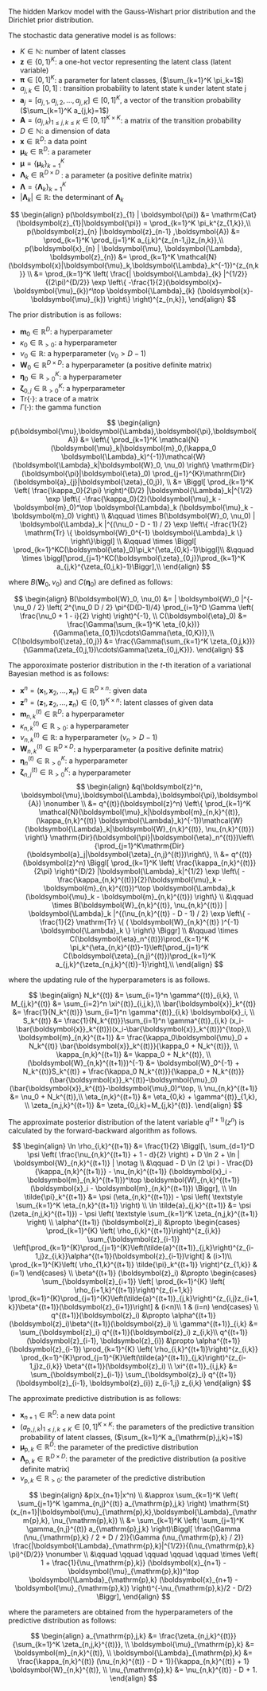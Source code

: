 <!-- Document Author
Ryohei Oka <o.ryohei07@gmail.com>
-->

The hidden Markov model with the Gauss-Wishart prior distribution and the Dirichlet prior distribution.

The stochastic data generative model is as follows:

* $K \in \mathbb{N}$: number of latent classes
* $\boldsymbol{z} \in \{ 0, 1 \}^K$: a one-hot vector representing the latent class (latent variable)
* $\boldsymbol{\pi} \in [0, 1]^K$: a parameter for latent classes, ($\sum_{k=1}^K \pi_k=1$)
* $a_{j,k} \in [0,1]$ : transition probability to latent state k under latent state j
* $\boldsymbol{a}_j = [a_{j,1}, a_{j,2}, \dots , a_{j,K}]\in [0,1]^K$, a vector of the transition probability ($\sum_{k=1}^K a_{j,k}=1$)
* $\boldsymbol{A}=(a_{j,k})_{1\leq j,k\leq K} \in [0, 1]^{K\times K}$: a matrix of the transition probability
* $D \in \mathbb{N}$: a dimension of data
* $\boldsymbol{x} \in \mathbb{R}^D$: a data point
* $\boldsymbol{\mu}_k \in \mathbb{R}^D$: a parameter
* $\boldsymbol{\mu} = \{ \boldsymbol{\mu}_k \}_{k=1}^K$
* $\boldsymbol{\Lambda}_k \in \mathbb{R}^{D\times D}$ : a parameter (a positive definite matrix)
* $\boldsymbol{\Lambda} = \{ \boldsymbol{\Lambda}_k \}_{k=1}^K$
* $| \boldsymbol{\Lambda}_k | \in \mathbb{R}$: the determinant of $\boldsymbol{\Lambda}_k$

$$
\begin{align}
    p(\boldsymbol{z}_{1} | \boldsymbol{\pi}) &= \mathrm{Cat}(\boldsymbol{z}_{1}|\boldsymbol{\pi}) = \prod_{k=1}^K \pi_k^{z_{1,k}},\\
    p(\boldsymbol{z}_{n} |\boldsymbol{z}_{n-1} ,\boldsymbol{A}) &= \prod_{k=1}^K \prod_{j=1}^K a_{j,k}^{z_{n-1,j}z_{n,k}},\\
    p(\boldsymbol{x}_{n} | \boldsymbol{\mu}, \boldsymbol{\Lambda}, \boldsymbol{z}_{n}) &= \prod_{k=1}^K \mathcal{N}(\boldsymbol{x}|\boldsymbol{\mu}_k,\boldsymbol{\Lambda}_k^{-1})^{z_{n,k}} \\
    &= \prod_{k=1}^K \left( \frac{| \boldsymbol{\Lambda}_{k} |^{1/2}}{(2\pi)^{D/2}} \exp \left\{ -\frac{1}{2}(\boldsymbol{x}-\boldsymbol{\mu}_{k})^\top \boldsymbol{\Lambda}_{k} (\boldsymbol{x}-\boldsymbol{\mu}_{k}) \right\} \right)^{z_{n,k}},
\end{align}
$$

The prior distribution is as follows:

* $\boldsymbol{m}_0 \in \mathbb{R}^{D}$: a hyperparameter
* $\kappa_0 \in \mathbb{R}_{>0}$: a hyperparameter
* $\nu_0 \in \mathbb{R}$: a hyperparameter ($\nu_0 > D-1$)
* $\boldsymbol{W}_0 \in \mathbb{R}^{D\times D}$: a hyperparameter (a positive definite matrix)
* $\boldsymbol{\eta}_0 \in \mathbb{R}_{> 0}^K$: a hyperparameter
* $\boldsymbol{\zeta}_{0,j} \in \mathbb{R}_{> 0}^K$: a hyperparameter
* $\mathrm{Tr} \{ \cdot \}$: a trace of a matrix
* $\Gamma (\cdot)$: the gamma function

$$
\begin{align}
    p(\boldsymbol{\mu},\boldsymbol{\Lambda},\boldsymbol{\pi},\boldsymbol{A}) &= \left\{ \prod_{k=1}^K \mathcal{N}(\boldsymbol{\mu}_k|\boldsymbol{m}_0,(\kappa_0 \boldsymbol{\Lambda}_k)^{-1})\mathcal{W}(\boldsymbol{\Lambda}_k|\boldsymbol{W}_0, \nu_0) \right\} \mathrm{Dir}(\boldsymbol{\pi}|\boldsymbol{\eta}_0) \prod_{j=1}^{K}\mathrm{Dir}(\boldsymbol{a}_{j}|\boldsymbol{\zeta}_{0,j}), \\
    &= \Biggl[ \prod_{k=1}^K \left( \frac{\kappa_0}{2\pi} \right)^{D/2} |\boldsymbol{\Lambda}_k|^{1/2} \exp \left\{ -\frac{\kappa_0}{2}(\boldsymbol{\mu}_k -\boldsymbol{m}_0)^\top \boldsymbol{\Lambda}_k (\boldsymbol{\mu}_k - \boldsymbol{m}_0) \right\} \\
    &\qquad \times B(\boldsymbol{W}_0, \nu_0) | \boldsymbol{\Lambda}_k |^{(\nu_0 - D - 1) / 2} \exp \left\{ -\frac{1}{2} \mathrm{Tr} \{ \boldsymbol{W}_0^{-1} \boldsymbol{\Lambda}_k \} \right\}\biggl] \\
    &\qquad \times \Biggl[ \prod_{k=1}^KC(\boldsymbol{\eta}_0)\pi_k^{\eta_{0,k}-1}\biggl]\\
    &\qquad \times \biggl[\prod_{j=1}^KC(\boldsymbol{\zeta}_{0,j})\prod_{k=1}^K a_{j,k}^{\zeta_{0,j,k}-1}\Biggr],\\
\end{align}
$$

where $B(\boldsymbol{W}_0, \nu_0)$ and $C(\boldsymbol{\eta}_0)$ are defined as follows:

$$
\begin{align}
    B(\boldsymbol{W}_0, \nu_0) &= | \boldsymbol{W}_0 |^{-\nu_0 / 2} \left( 2^{\nu_0 D / 2} \pi^{D(D-1)/4} \prod_{i=1}^D \Gamma \left( \frac{\nu_0 + 1 - i}{2} \right) \right)^{-1}, \\
    C(\boldsymbol{\eta}_0) &= \frac{\Gamma(\sum_{k=1}^K \eta_{0,k})}{\Gamma(\eta_{0,1})\cdots\Gamma(\eta_{0,K})},\\
    C(\boldsymbol{\zeta}_{0,j}) &= \frac{\Gamma(\sum_{k=1}^K \zeta_{0,j,k})}{\Gamma(\zeta_{0,j,1})\cdots\Gamma(\zeta_{0,j,K})}. 
\end{align}
$$

The apporoximate posterior distribution in the $t$-th iteration of a variational Bayesian method is as follows:

* $\boldsymbol{x}^n = (\boldsymbol{x}_1, \boldsymbol{x}_2, \dots , \boldsymbol{x}_n) \in \mathbb{R}^{D \times n}$: given data
* $\boldsymbol{z}^n = (\boldsymbol{z}_1, \boldsymbol{z}_2, \dots , \boldsymbol{z}_n) \in \{ 0, 1 \}^{K \times n}$: latent classes of given data
* $\boldsymbol{m}_{n,k}^{(t)} \in \mathbb{R}^{D}$: a hyperparameter
* $\kappa_{n,k}^{(t)} \in \mathbb{R}_{>0}$: a hyperparameter
* $\nu_{n,k}^{(t)} \in \mathbb{R}$: a hyperparameter $(\nu_n > D-1)$
* $\boldsymbol{W}_{n,k}^{(t)} \in \mathbb{R}^{D\times D}$: a hyperparameter (a positive definite matrix)
* $\boldsymbol{\eta}_n^{(t)} \in \mathbb{R}_{> 0}^K$: a hyperparameter
* $\boldsymbol{\zeta}_{n,j}^{(t)} \in \mathbb{R}_{> 0}^K$: a hyperparameter
$$
\begin{align}
    &q(\boldsymbol{z}^n, \boldsymbol{\mu},\boldsymbol{\Lambda},\boldsymbol{\pi},\boldsymbol{A}) \nonumber \\
     &= q^{(t)}(\boldsymbol{z}^n) \left\{ \prod_{k=1}^K \mathcal{N}(\boldsymbol{\mu}_k|\boldsymbol{m}_{n,k}^{(t)},(\kappa_{n,k}^{(t)} \boldsymbol{\Lambda}_k)^{-1})\mathcal{W}(\boldsymbol{\Lambda}_k|\boldsymbol{W}_{n,k}^{(t)}, \nu_{n,k}^{(t)}) \right\} \mathrm{Dir}(\boldsymbol{\pi}|\boldsymbol{\eta}_n^{(t)})\left\{\prod_{j=1}^K\mathrm{Dir}(\boldsymbol{a}_j|\boldsymbol{\zeta}_{n,j}^{(t)})\right\}, \\
    &= q^{(t)}(\boldsymbol{z}^n) \Biggl[ \prod_{k=1}^K \left( \frac{\kappa_{n,k}^{(t)}}{2\pi} \right)^{D/2} |\boldsymbol{\Lambda}_k|^{1/2} \exp \left\{ -\frac{\kappa_{n,k}^{(t)}}{2}(\boldsymbol{\mu}_k -\boldsymbol{m}_{n,k}^{(t)})^\top \boldsymbol{\Lambda}_k (\boldsymbol{\mu}_k - \boldsymbol{m}_{n,k}^{(t)}) \right\} \\
    &\qquad \times B(\boldsymbol{W}_{n,k}^{(t)}, \nu_{n,k}^{(t)}) | \boldsymbol{\Lambda}_k |^{(\nu_{n,k}^{(t)} - D - 1) / 2} \exp \left\{ -\frac{1}{2} \mathrm{Tr} \{ ( \boldsymbol{W}_{n,k}^{(t)} )^{-1} \boldsymbol{\Lambda}_k \} \right\} \Biggr] \\
    &\qquad \times C(\boldsymbol{\eta}_n^{(t)})\prod_{k=1}^K \pi_k^{\eta_{n,k}^{(t)}-1}\left[\prod_{j=1}^K C(\boldsymbol{\zeta}_{n,j}^{(t)})\prod_{k=1}^K a_{j,k}^{\zeta_{n,j,k}^{(t)}-1}\right],\\
\end{align}
$$

where the updating rule of the hyperparameters is as follows.

$$
\begin{align}
    N_k^{(t)} &= \sum_{i=1}^n \gamma^{(t)}_{i,k}, \\
    M_{j,k}^{(t)} &= \sum_{i=2}^n \xi^{(t)}_{i,j,k},\\
    \bar{\boldsymbol{x}}_k^{(t)} &= \frac{1}{N_k^{(t)}} \sum_{i=1}^n \gamma^{(t)}_{i,k} \boldsymbol{x}_i, \\
    S_k^{(t)} &= \frac{1}{N_k^{(t)}}\sum_{i=1}^n \gamma^{(t)}_{i,k} (x_i-\bar{\boldsymbol{x}}_k^{(t)})(x_i-\bar{\boldsymbol{x}}_k^{(t)})^{\top},\\
    \boldsymbol{m}_{n,k}^{(t+1)} &= \frac{\kappa_0\boldsymbol{\mu}_0 + N_k^{(t)} \bar{\boldsymbol{x}}_k^{(t)}}{\kappa_0 + N_k^{(t)}}, \\
    \kappa_{n,k}^{(t+1)} &= \kappa_0 + N_k^{(t)}, \\
    (\boldsymbol{W}_{n,k}^{(t+1)})^{-1} &= \boldsymbol{W}_0^{-1} + N_k^{(t)}S_k^{(t)} + \frac{\kappa_0 N_k^{(t)}}{\kappa_0 + N_k^{(t)}}(\bar{\boldsymbol{x}}_k^{(t)}-\boldsymbol{\mu}_0)(\bar{\boldsymbol{x}}_k^{(t)}-\boldsymbol{\mu}_0)^\top, \\
    \nu_{n,k}^{(t+1)} &= \nu_0 + N_k^{(t)},\\
    \eta_{n,k}^{(t+1)} &= \eta_{0,k} + \gamma^{(t)}_{1,k}, \\
    \zeta_{n,j,k}^{(t+1)} &= \zeta_{0,j,k}+M_{j,k}^{(t)}.
\end{align}
$$

The approximate posterior distribution of the latent variable $q^{(t+1)}(z^n)$ is calculated by the forward-backward algorithm as follows.

$$
\begin{align}
    \ln \rho_{i,k}^{(t+1)} &= \frac{1}{2} \Biggl[\, \sum_{d=1}^D \psi \left( \frac{\nu_{n,k}^{(t+1)} + 1 - d}{2} \right) + D \ln 2 + \ln | \boldsymbol{W}_{n,k}^{(t+1)} | \notag \\
    &\qquad - D \ln (2 \pi ) - \frac{D}{\kappa_{n,k}^{(t+1)}} - \nu_{n,k}^{(t+1)} (\boldsymbol{x}_i - \boldsymbol{m}_{n,k}^{(t+1)})^\top \boldsymbol{W}_{n,k}^{(t+1)} (\boldsymbol{x}_i - \boldsymbol{m}_{n,k}^{(t+1)}) \Biggr], \\
    \ln \tilde{\pi}_k^{(t+1)} &= \psi (\eta_{n,k}^{(t+1)}) - \psi \left( \textstyle \sum_{k=1}^K \eta_{n,k}^{(t+1)} \right) \\
    \ln \tilde{a}_{j,k}^{(t+1)} &= \psi (\zeta_{n,j,k}^{(t+1)}) - \psi \left( \textstyle \sum_{k=1}^K \zeta_{n,j,k}^{(t+1)} \right) \\
    \alpha^{(t+1)} (\boldsymbol{z}_i) &\propto
    \begin{cases}
    \prod_{k=1}^{K} \left( \rho_{i,k}^{(t+1)}\right)^{z_{i,k}} \sum_{\boldsymbol{z}_{i-1}} \left[\prod_{k=1}^{K}\prod_{j=1}^{K}\left(\tilde{a}^{(t+1)}_{j,k}\right)^{z_{i-1,j}z_{i,k}}\alpha^{(t+1)}(\boldsymbol{z}_{i-1})\right] & (i>1)\\
    \prod_{k=1}^{K}\left( \rho_{1,k}^{(t+1)} \tilde{\pi}_k^{(t+1)} \right)^{z_{1,k}} & (i=1)
    \end{cases} \\
    \beta^{(t+1)} (\boldsymbol{z}_i) &\propto
    \begin{cases}
    \sum_{\boldsymbol{z}_{i+1}} \left[ \prod_{k=1}^{K} \left( \rho_{i+1,k}^{(t+1)}\right)^{z_{i+1,k}} \prod_{k=1}^{K}\prod_{j=1}^{K}\left(\tilde{a}^{(t+1)}_{j,k}\right)^{z_{i,j}z_{i+1,k}}\beta^{(t+1)}(\boldsymbol{z}_{i+1})\right] & (i<n)\\
    1 & (i=n)
    \end{cases} \\
    q^{(t+1)}(\boldsymbol{z}_i) &\propto \alpha^{(t+1)}(\boldsymbol{z}_i)\beta^{(t+1)}(\boldsymbol{z}_i) \\
    \gamma^{(t+1)}_{i,k} &= \sum_{\boldsymbol{z}_i} q^{(t+1)}(\boldsymbol{z}_i) z_{i,k}\\
    q^{(t+1)}(\boldsymbol{z}_{i-1}, \boldsymbol{z}_{i}) &\propto \alpha^{(t+1)}(\boldsymbol{z}_{i-1}) \prod_{k=1}^{K} \left( \rho_{i,k}^{(t+1)}\right)^{z_{i,k}} \prod_{k=1}^{K}\prod_{j=1}^{K}\left(\tilde{a}^{(t+1)}_{j,k}\right)^{z_{i-1,j}z_{i,k}} \beta^{(t+1)}(\boldsymbol{z}_i) \\
    \xi^{(t+1)}_{i,j,k} &= \sum_{\boldsymbol{z}_{i-1}} \sum_{\boldsymbol{z}_i} q^{(t+1)}(\boldsymbol{z}_{i-1}, \boldsymbol{z}_{i}) z_{i-1,j} z_{i,k}
\end{align}
$$

The approximate predictive distribution is as follows:

* $\boldsymbol{x}_{n+1} \in \mathbb{R}^D$: a new data point
* $(a_{\mathrm{p},j,k})_{1\leq j,k\leq K} \in [0, 1]^{K\times K}$: the parameters of the predictive transition probability of latent classes, ($\sum_{k=1}^K a_{\mathrm{p},j,k}=1$)
* $\boldsymbol{\mu}_{\mathrm{p},k} \in \mathbb{R}^D$: the parameter of the predictive distribution
* $\boldsymbol{\Lambda}_{\mathrm{p},k} \in \mathbb{R}^{D \times D}$: the parameter of the predictive distribution (a positive definite matrix)
* $\nu_{\mathrm{p},k} \in \mathbb{R}_{>0}$: the parameter of the predictive distribution

$$
\begin{align}
    &p(x_{n+1}|x^n) \\
    &\approx \sum_{k=1}^K \left( \sum_{j=1}^K \gamma_{n,j}^{(t)} a_{\mathrm{p},j,k} \right) \mathrm{St}(x_{n+1}|\boldsymbol{\mu}_{\mathrm{p},k},\boldsymbol{\Lambda}_{\mathrm{p},k}, \nu_{\mathrm{p},k}) \\
    &= \sum_{k=1}^K \left( \sum_{j=1}^K \gamma_{n,j}^{(t)} a_{\mathrm{p},j,k} \right)\Biggl[ \frac{\Gamma (\nu_{\mathrm{p},k} / 2 + D / 2)}{\Gamma (\nu_{\mathrm{p},k} / 2)} \frac{|\boldsymbol{\Lambda}_{\mathrm{p},k}|^{1/2}}{(\nu_{\mathrm{p},k} \pi)^{D/2}} \nonumber \\
    &\qquad \qquad \qquad \qquad \qquad \times \left( 1 + \frac{1}{\nu_{\mathrm{p},k}} (\boldsymbol{x}_{n+1} - \boldsymbol{\mu}_{\mathrm{p},k})^\top \boldsymbol{\Lambda}_{\mathrm{p},k} (\boldsymbol{x}_{n+1} - \boldsymbol{\mu}_{\mathrm{p},k}) \right)^{-\nu_{\mathrm{p},k}/2 - D/2} \Biggr],
\end{align}
$$

where the parameters are obtained from the hyperparameters of the predictive distribution as follows:

$$
\begin{align}
    a_{\mathrm{p},j,k} &= \frac{\zeta_{n,j,k}^{(t)}}{\sum_{k=1}^K \zeta_{n,j,k}^{(t)}}, \\
    \boldsymbol{\mu}_{\mathrm{p},k} &= \boldsymbol{m}_{n,k}^{(t)}, \\
    \boldsymbol{\Lambda}_{\mathrm{p},k} &= \frac{\kappa_{n,k}^{(t)} (\nu_{n,k}^{(t)} - D + 1)}{\kappa_{n,k}^{(t)} + 1} \boldsymbol{W}_{n,k}^{(t)}, \\
    \nu_{\mathrm{p},k} &= \nu_{n,k}^{(t)} - D + 1.
\end{align}
$$


